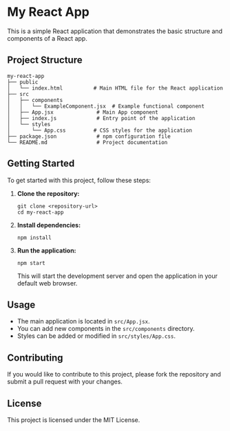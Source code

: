 # My React App

This is a simple React application that demonstrates the basic structure and components of a React app.

## Project Structure

```
my-react-app
├── public
│   └── index.html          # Main HTML file for the React application
├── src
│   ├── components
│   │   └── ExampleComponent.jsx  # Example functional component
│   ├── App.jsx              # Main App component
│   ├── index.js             # Entry point of the application
│   └── styles
│       └── App.css         # CSS styles for the application
├── package.json             # npm configuration file
└── README.md                # Project documentation
```

## Getting Started

To get started with this project, follow these steps:

1. **Clone the repository:**
   ```
   git clone <repository-url>
   cd my-react-app
   ```

2. **Install dependencies:**
   ```
   npm install
   ```

3. **Run the application:**
   ```
   npm start
   ```

   This will start the development server and open the application in your default web browser.

## Usage

- The main application is located in `src/App.jsx`.
- You can add new components in the `src/components` directory.
- Styles can be added or modified in `src/styles/App.css`.

## Contributing

If you would like to contribute to this project, please fork the repository and submit a pull request with your changes.

## License

This project is licensed under the MIT License.